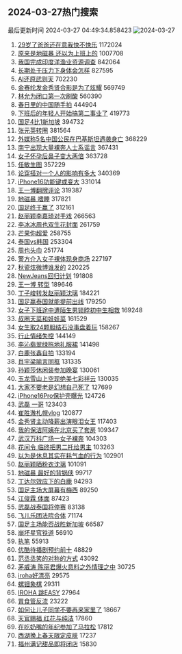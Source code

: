 ## 2024-03-27热门搜索 
最后更新时间 2024-03-27 04:49:34.858423 
![2024-03-27](https://imgs-storage.s3.us-east-005.backblazeb2.com/20240327/2024-03-27.png?versionId=4_z8fbbed132d73df8689c40f13_f11516b45f37d09b7_d20240326_m204934_c005_v0501018_t0058_u01711486174309) 
1. [29岁了爸爸还在意我快不快乐](https://s.weibo.com/weibo?q=%2329%E5%B2%81%E4%BA%86%E7%88%B8%E7%88%B8%E8%BF%98%E5%9C%A8%E6%84%8F%E6%88%91%E5%BF%AB%E4%B8%8D%E5%BF%AB%E4%B9%90%23&t=31&band_rank=1&Refer=top) 1172024
1. [原来是地磁暴 还以为上班上的](https://s.weibo.com/weibo?q=%E5%8E%9F%E6%9D%A5%E6%98%AF%E5%9C%B0%E7%A3%81%E6%9A%B4%20%E8%BF%98%E4%BB%A5%E4%B8%BA%E4%B8%8A%E7%8F%AD%E4%B8%8A%E7%9A%84&t=31&band_rank=2&Refer=top) 1007708
1. [我国完成印度洋渔业资源调查](https://s.weibo.com/weibo?q=%23%E6%88%91%E5%9B%BD%E5%AE%8C%E6%88%90%E5%8D%B0%E5%BA%A6%E6%B4%8B%E6%B8%94%E4%B8%9A%E8%B5%84%E6%BA%90%E8%B0%83%E6%9F%A5%23&t=31&band_rank=3&Refer=top) 842064
1. [长期处于压力下身体会怎样](https://s.weibo.com/weibo?q=%23%E9%95%BF%E6%9C%9F%E5%A4%84%E4%BA%8E%E5%8E%8B%E5%8A%9B%E4%B8%8B%E8%BA%AB%E4%BD%93%E4%BC%9A%E6%80%8E%E6%A0%B7%23&t=31&band_rank=21&Refer=top) 827595
1. [AI还原武则天](https://s.weibo.com/weibo?q=%23AI%E8%BF%98%E5%8E%9F%E6%AD%A6%E5%88%99%E5%A4%A9%23&t=31&band_rank=4&Refer=top) 702230
1. [金赛纶发金秀贤合影是为了炫耀](https://s.weibo.com/weibo?q=%23%E9%87%91%E8%B5%9B%E7%BA%B6%E5%8F%91%E9%87%91%E7%A7%80%E8%B4%A4%E5%90%88%E5%BD%B1%E6%98%AF%E4%B8%BA%E4%BA%86%E7%82%AB%E8%80%80%23&t=31&band_rank=5&Refer=top) 569749
1. [林允为闭口第一次刷酸](https://s.weibo.com/weibo?q=%23%E6%9E%97%E5%85%81%E4%B8%BA%E9%97%AD%E5%8F%A3%E7%AC%AC%E4%B8%80%E6%AC%A1%E5%88%B7%E9%85%B8%23&t=31&band_rank=6&Refer=top) 560390
1. [春日里的中国随手拍](https://s.weibo.com/weibo?q=%23%E6%98%A5%E6%97%A5%E9%87%8C%E7%9A%84%E4%B8%AD%E5%9B%BD%E9%9A%8F%E6%89%8B%E6%8B%8D%23&t=31&band_rank=3&Refer=top) 444904
1. [下班后的年轻人开始搞第二事业了](https://s.weibo.com/weibo?q=%23%E4%B8%8B%E7%8F%AD%E5%90%8E%E7%9A%84%E5%B9%B4%E8%BD%BB%E4%BA%BA%E5%BC%80%E5%A7%8B%E6%90%9E%E7%AC%AC%E4%BA%8C%E4%BA%8B%E4%B8%9A%E4%BA%86%23&t=31&band_rank=7&Refer=top) 419773
1. [国足4比1新加坡](https://s.weibo.com/weibo?q=%23%E5%9B%BD%E8%B6%B34%E6%AF%941%E6%96%B0%E5%8A%A0%E5%9D%A1%23&t=31&band_rank=8&Refer=top) 394732
1. [张元英转圈](https://s.weibo.com/weibo?q=%E5%BC%A0%E5%85%83%E8%8B%B1%E8%BD%AC%E5%9C%88&t=31&band_rank=9&Refer=top) 381564
1. [外媒称5名中国公民在巴基斯坦遇袭身亡](https://s.weibo.com/weibo?q=%23%E5%A4%96%E5%AA%92%E7%A7%B05%E5%90%8D%E4%B8%AD%E5%9B%BD%E5%85%AC%E6%B0%91%E5%9C%A8%E5%B7%B4%E5%9F%BA%E6%96%AF%E5%9D%A6%E9%81%87%E8%A2%AD%E8%BA%AB%E4%BA%A1%23&t=31&band_rank=10&Refer=top) 368229
1. [南宁出现大量裸奔人士系谣言](https://s.weibo.com/weibo?q=%23%E5%8D%97%E5%AE%81%E5%87%BA%E7%8E%B0%E5%A4%A7%E9%87%8F%E8%A3%B8%E5%A5%94%E4%BA%BA%E5%A3%AB%E7%B3%BB%E8%B0%A3%E8%A8%80%23&t=31&band_rank=11&Refer=top) 367431
1. [女子怀孕后鼻子变大两倍](https://s.weibo.com/weibo?q=%23%E5%A5%B3%E5%AD%90%E6%80%80%E5%AD%95%E5%90%8E%E9%BC%BB%E5%AD%90%E5%8F%98%E5%A4%A7%E4%B8%A4%E5%80%8D%23&t=31&band_rank=12&Refer=top) 363728
1. [任敏生图](https://s.weibo.com/weibo?q=%E4%BB%BB%E6%95%8F%E7%94%9F%E5%9B%BE&t=31&band_rank=13&Refer=top) 357229
1. [论穿搭对一个人的影响有多大](https://s.weibo.com/weibo?q=%23%E8%AE%BA%E7%A9%BF%E6%90%AD%E5%AF%B9%E4%B8%80%E4%B8%AA%E4%BA%BA%E7%9A%84%E5%BD%B1%E5%93%8D%E6%9C%89%E5%A4%9A%E5%A4%A7%23&t=31&band_rank=14&Refer=top) 340369
1. [iPhone16功能键或变大](https://s.weibo.com/weibo?q=%23iPhone16%E5%8A%9F%E8%83%BD%E9%94%AE%E6%88%96%E5%8F%98%E5%A4%A7%23&t=31&band_rank=15&Refer=top) 331014
1. [王一博翻牌评论](https://s.weibo.com/weibo?q=%23%E7%8E%8B%E4%B8%80%E5%8D%9A%E7%BF%BB%E7%89%8C%E8%AF%84%E8%AE%BA%23&t=31&band_rank=16&Refer=top) 319387
1. [地磁暴 嗜睡](https://s.weibo.com/weibo?q=%E5%9C%B0%E7%A3%81%E6%9A%B4%20%E5%97%9C%E7%9D%A1&t=31&band_rank=17&Refer=top) 317821
1. [国足终于赢了](https://s.weibo.com/weibo?q=%23%E5%9B%BD%E8%B6%B3%E7%BB%88%E4%BA%8E%E8%B5%A2%E4%BA%86%23&t=31&band_rank=30&Refer=top) 312161
1. [赵丽颖李嘉琦对手戏](https://s.weibo.com/weibo?q=%23%E8%B5%B5%E4%B8%BD%E9%A2%96%E6%9D%8E%E5%98%89%E7%90%A6%E5%AF%B9%E6%89%8B%E6%88%8F%23&t=31&band_rank=18&Refer=top) 266563
1. [李冰冰周也双生花封面](https://s.weibo.com/weibo?q=%23%E6%9D%8E%E5%86%B0%E5%86%B0%E5%91%A8%E4%B9%9F%E5%8F%8C%E7%94%9F%E8%8A%B1%E5%B0%81%E9%9D%A2%23&t=31&band_rank=27&Refer=top) 261759
1. [芒果你超爱](https://s.weibo.com/weibo?q=%E8%8A%92%E6%9E%9C%E4%BD%A0%E8%B6%85%E7%88%B1&t=31&band_rank=19&Refer=top) 258755
1. [泰国vs韩国](https://s.weibo.com/weibo?q=%E6%B3%B0%E5%9B%BDvs%E9%9F%A9%E5%9B%BD&t=31&band_rank=20&Refer=top) 253304
1. [周也头巾](https://s.weibo.com/weibo?q=%23%E5%91%A8%E4%B9%9F%E5%A4%B4%E5%B7%BE%23&t=31&band_rank=22&Refer=top) 251774
1. [警方介入女子裸体现身商场](https://s.weibo.com/weibo?q=%23%E8%AD%A6%E6%96%B9%E4%BB%8B%E5%85%A5%E5%A5%B3%E5%AD%90%E8%A3%B8%E4%BD%93%E7%8E%B0%E8%BA%AB%E5%95%86%E5%9C%BA%23&t=31&band_rank=23&Refer=top) 227197
1. [秋瓷炫微博谁发的](https://s.weibo.com/weibo?q=%23%E7%A7%8B%E7%93%B7%E7%82%AB%E5%BE%AE%E5%8D%9A%E8%B0%81%E5%8F%91%E7%9A%84%23&t=31&band_rank=24&Refer=top) 220225
1. [NewJeans回归计划](https://s.weibo.com/weibo?q=%23NewJeans%E5%9B%9E%E5%BD%92%E8%AE%A1%E5%88%92%23&t=31&band_rank=24&Refer=top) 191808
1. [王一博 转型](https://s.weibo.com/weibo?q=%E7%8E%8B%E4%B8%80%E5%8D%9A%20%E8%BD%AC%E5%9E%8B&t=31&band_rank=25&Refer=top) 189646
1. [丁子峻转发赵丽颖沈璃](https://s.weibo.com/weibo?q=%23%E4%B8%81%E5%AD%90%E5%B3%BB%E8%BD%AC%E5%8F%91%E8%B5%B5%E4%B8%BD%E9%A2%96%E6%B2%88%E7%92%83%23&t=31&band_rank=26&Refer=top) 184221
1. [国足赢泰国就能提前出线](https://s.weibo.com/weibo?q=%23%E5%9B%BD%E8%B6%B3%E8%B5%A2%E6%B3%B0%E5%9B%BD%E5%B0%B1%E8%83%BD%E6%8F%90%E5%89%8D%E5%87%BA%E7%BA%BF%23&t=31&band_rank=28&Refer=top) 179250
1. [女子下班途中遭陌生男锁脖初中生相救](https://s.weibo.com/weibo?q=%23%E5%A5%B3%E5%AD%90%E4%B8%8B%E7%8F%AD%E9%80%94%E4%B8%AD%E9%81%AD%E9%99%8C%E7%94%9F%E7%94%B7%E9%94%81%E8%84%96%E5%88%9D%E4%B8%AD%E7%94%9F%E7%9B%B8%E6%95%91%23&t=31&band_rank=29&Refer=top) 169248
1. [叔圈天菜和娃娃菜](https://s.weibo.com/weibo?q=%23%E5%8F%94%E5%9C%88%E5%A4%A9%E8%8F%9C%E5%92%8C%E5%A8%83%E5%A8%83%E8%8F%9C%23&t=31&band_rank=31&Refer=top) 161529
1. [女生取24颗胆结石没事盘着玩](https://s.weibo.com/weibo?q=%23%E5%A5%B3%E7%94%9F%E5%8F%9624%E9%A2%97%E8%83%86%E7%BB%93%E7%9F%B3%E6%B2%A1%E4%BA%8B%E7%9B%98%E7%9D%80%E7%8E%A9%23&t=31&band_rank=32&Refer=top) 158267
1. [行止情绪失控](https://s.weibo.com/weibo?q=%23%E8%A1%8C%E6%AD%A2%E6%83%85%E7%BB%AA%E5%A4%B1%E6%8E%A7%23&t=31&band_rank=33&Refer=top) 144149
1. [李沁翡翠绿拖地礼服裙](https://s.weibo.com/weibo?q=%23%E6%9D%8E%E6%B2%81%E7%BF%A1%E7%BF%A0%E7%BB%BF%E6%8B%96%E5%9C%B0%E7%A4%BC%E6%9C%8D%E8%A3%99%23&t=31&band_rank=34&Refer=top) 141498
1. [白鹿张鑫自拍](https://s.weibo.com/weibo?q=%23%E7%99%BD%E9%B9%BF%E5%BC%A0%E9%91%AB%E8%87%AA%E6%8B%8D%23&t=31&band_rank=35&Refer=top) 133194
1. [肖宇梁喻言同框](https://s.weibo.com/weibo?q=%23%E8%82%96%E5%AE%87%E6%A2%81%E5%96%BB%E8%A8%80%E5%90%8C%E6%A1%86%23&t=31&band_rank=36&Refer=top) 131335
1. [孙颖莎休闲装参加晚宴](https://s.weibo.com/weibo?q=%23%E5%AD%99%E9%A2%96%E8%8E%8E%E4%BC%91%E9%97%B2%E8%A3%85%E5%8F%82%E5%8A%A0%E6%99%9A%E5%AE%B4%23&t=31&band_rank=39&Refer=top) 130061
1. [玉龙雪山上空现绝美七彩祥云](https://s.weibo.com/weibo?q=%23%E7%8E%89%E9%BE%99%E9%9B%AA%E5%B1%B1%E4%B8%8A%E7%A9%BA%E7%8E%B0%E7%BB%9D%E7%BE%8E%E4%B8%83%E5%BD%A9%E7%A5%A5%E4%BA%91%23&t=31&band_rank=30&Refer=top) 130035
1. [大家不要老是幻想自己死了](https://s.weibo.com/weibo?q=%23%E5%A4%A7%E5%AE%B6%E4%B8%8D%E8%A6%81%E8%80%81%E6%98%AF%E5%B9%BB%E6%83%B3%E8%87%AA%E5%B7%B1%E6%AD%BB%E4%BA%86%23&t=31&band_rank=37&Refer=top) 127699
1. [iPhone16Pro保护壳曝光](https://s.weibo.com/weibo?q=%23iPhone16Pro%E4%BF%9D%E6%8A%A4%E5%A3%B3%E6%9B%9D%E5%85%89%23&t=31&band_rank=38&Refer=top) 124726
1. [武磊 一哥](https://s.weibo.com/weibo?q=%E6%AD%A6%E7%A3%8A%20%E4%B8%80%E5%93%A5&t=31&band_rank=40&Refer=top) 123403
1. [崔胜澈札幌vlog](https://s.weibo.com/weibo?q=%23%E5%B4%94%E8%83%9C%E6%BE%88%E6%9C%AD%E5%B9%8Cvlog%23&t=31&band_rank=27&Refer=top) 120877
1. [金秀贤主动降薪出演眼泪女王](https://s.weibo.com/weibo?q=%23%E9%87%91%E7%A7%80%E8%B4%A4%E4%B8%BB%E5%8A%A8%E9%99%8D%E8%96%AA%E5%87%BA%E6%BC%94%E7%9C%BC%E6%B3%AA%E5%A5%B3%E7%8E%8B%23&t=31&band_rank=41&Refer=top) 117403
1. [我的保洁阿姨在北京买了套房](https://s.weibo.com/weibo?q=%23%E6%88%91%E7%9A%84%E4%BF%9D%E6%B4%81%E9%98%BF%E5%A7%A8%E5%9C%A8%E5%8C%97%E4%BA%AC%E4%B9%B0%E4%BA%86%E5%A5%97%E6%88%BF%23&t=31&band_rank=42&Refer=top) 109347
1. [武汉万科广场一女子裸奔](https://s.weibo.com/weibo?q=%23%E6%AD%A6%E6%B1%89%E4%B8%87%E7%A7%91%E5%B9%BF%E5%9C%BA%E4%B8%80%E5%A5%B3%E5%AD%90%E8%A3%B8%E5%A5%94%23&t=31&band_rank=43&Refer=top) 104303
1. [花间令 临终把男二托给男主](https://s.weibo.com/weibo?q=%E8%8A%B1%E9%97%B4%E4%BB%A4%20%E4%B8%B4%E7%BB%88%E6%8A%8A%E7%94%B7%E4%BA%8C%E6%89%98%E7%BB%99%E7%94%B7%E4%B8%BB&t=31&band_rank=44&Refer=top) 103263
1. [以为是休息其实在耗气血的行为](https://s.weibo.com/weibo?q=%23%E4%BB%A5%E4%B8%BA%E6%98%AF%E4%BC%91%E6%81%AF%E5%85%B6%E5%AE%9E%E5%9C%A8%E8%80%97%E6%B0%94%E8%A1%80%E7%9A%84%E8%A1%8C%E4%B8%BA%23&t=31&band_rank=45&Refer=top) 102901
1. [赵丽颖晒粉衣沈璃](https://s.weibo.com/weibo?q=%23%E8%B5%B5%E4%B8%BD%E9%A2%96%E6%99%92%E7%B2%89%E8%A1%A3%E6%B2%88%E7%92%83%23&t=31&band_rank=46&Refer=top) 101091
1. [地磁暴 最好的背锅侠](https://s.weibo.com/weibo?q=%E5%9C%B0%E7%A3%81%E6%9A%B4%20%E6%9C%80%E5%A5%BD%E7%9A%84%E8%83%8C%E9%94%85%E4%BE%A0&t=31&band_rank=50&Refer=top) 99717
1. [丁达尔效应下的白鹿](https://s.weibo.com/weibo?q=%23%E4%B8%81%E8%BE%BE%E5%B0%94%E6%95%88%E5%BA%94%E4%B8%8B%E7%9A%84%E7%99%BD%E9%B9%BF%23&t=31&band_rank=47&Refer=top) 94293
1. [国足主场大屏幕有梅西](https://s.weibo.com/weibo?q=%23%E5%9B%BD%E8%B6%B3%E4%B8%BB%E5%9C%BA%E5%A4%A7%E5%B1%8F%E5%B9%95%E6%9C%89%E6%A2%85%E8%A5%BF%23&t=31&band_rank=48&Refer=top) 89250
1. [江俊霖 体面](https://s.weibo.com/weibo?q=%E6%B1%9F%E4%BF%8A%E9%9C%96%20%E4%BD%93%E9%9D%A2&t=31&band_rank=49&Refer=top) 87423
1. [武磊战泰国将停赛](https://s.weibo.com/weibo?q=%23%E6%AD%A6%E7%A3%8A%E6%88%98%E6%B3%B0%E5%9B%BD%E5%B0%86%E5%81%9C%E8%B5%9B%23&t=31&band_rank=50&Refer=top) 83138
1. [飞儿乐团法院合体](https://s.weibo.com/weibo?q=%23%E9%A3%9E%E5%84%BF%E4%B9%90%E5%9B%A2%E6%B3%95%E9%99%A2%E5%90%88%E4%BD%93%23&t=31&band_rank=50&Refer=top) 71174
1. [国足主场能否战胜新加坡](https://s.weibo.com/weibo?q=%23%E5%9B%BD%E8%B6%B3%E4%B8%BB%E5%9C%BA%E8%83%BD%E5%90%A6%E6%88%98%E8%83%9C%E6%96%B0%E5%8A%A0%E5%9D%A1%23&t=31&band_rank=46&Refer=top) 66587
1. [崩坏星穹铁道](https://s.weibo.com/weibo?q=%23%E5%B4%A9%E5%9D%8F%E6%98%9F%E7%A9%B9%E9%93%81%E9%81%93%23&t=31&band_rank=37&Refer=top) 56910
1. [执笔](https://s.weibo.com/weibo?q=%E6%89%A7%E7%AC%94&t=31&band_rank=45&Refer=top) 55913
1. [优酷待播剧预约前十](https://s.weibo.com/weibo?q=%23%E4%BC%98%E9%85%B7%E5%BE%85%E6%92%AD%E5%89%A7%E9%A2%84%E7%BA%A6%E5%89%8D%E5%8D%81%23&t=31&band_rank=22&Refer=top) 48829
1. [范丞丞笑的对称的方式](https://s.weibo.com/weibo?q=%23%E8%8C%83%E4%B8%9E%E4%B8%9E%E7%AC%91%E7%9A%84%E5%AF%B9%E7%A7%B0%E7%9A%84%E6%96%B9%E5%BC%8F%23&t=31&band_rank=26&Refer=top) 43092
1. [茅威涛 陈丽君爆火意料之外情理之中](https://s.weibo.com/weibo?q=%E8%8C%85%E5%A8%81%E6%B6%9B%20%E9%99%88%E4%B8%BD%E5%90%9B%E7%88%86%E7%81%AB%E6%84%8F%E6%96%99%E4%B9%8B%E5%A4%96%E6%83%85%E7%90%86%E4%B9%8B%E4%B8%AD&t=31&band_rank=41&Refer=top) 30725
1. [iroha好漂亮](https://s.weibo.com/weibo?q=iroha%E5%A5%BD%E6%BC%82%E4%BA%AE&t=31&band_rank=41&Refer=top) 29575
1. [螺钿象棋](https://s.weibo.com/weibo?q=%E8%9E%BA%E9%92%BF%E8%B1%A1%E6%A3%8B&t=31&band_rank=50&Refer=top) 29311
1. [IROHA 跳EASY](https://s.weibo.com/weibo?q=IROHA%20%E8%B7%B3EASY&t=31&band_rank=44&Refer=top) 27964
1. [胃食管反流](https://s.weibo.com/weibo?q=%E8%83%83%E9%A3%9F%E7%AE%A1%E5%8F%8D%E6%B5%81&t=31&band_rank=50&Refer=top) 23222
1. [如何让儿子同学不要再来家里了](https://s.weibo.com/weibo?q=%E5%A6%82%E4%BD%95%E8%AE%A9%E5%84%BF%E5%AD%90%E5%90%8C%E5%AD%A6%E4%B8%8D%E8%A6%81%E5%86%8D%E6%9D%A5%E5%AE%B6%E9%87%8C%E4%BA%86&t=31&band_rank=47&Refer=top) 18667
1. [天官赐福 红花与纯洁](https://s.weibo.com/weibo?q=%E5%A4%A9%E5%AE%98%E8%B5%90%E7%A6%8F%20%E7%BA%A2%E8%8A%B1%E4%B8%8E%E7%BA%AF%E6%B4%81&t=31&band_rank=48&Refer=top) 17860
1. [在吃奶嘴的年纪参加了马拉松](https://s.weibo.com/weibo?q=%23%E5%9C%A8%E5%90%83%E5%A5%B6%E5%98%B4%E7%9A%84%E5%B9%B4%E7%BA%AA%E5%8F%82%E5%8A%A0%E4%BA%86%E9%A9%AC%E6%8B%89%E6%9D%BE%23&t=31&band_rank=45&Refer=top) 17812
1. [西湖换上春天限定皮肤](https://s.weibo.com/weibo?q=%23%E8%A5%BF%E6%B9%96%E6%8D%A2%E4%B8%8A%E6%98%A5%E5%A4%A9%E9%99%90%E5%AE%9A%E7%9A%AE%E8%82%A4%23&t=31&band_rank=50&Refer=top) 17237
1. [福州满记甜品即将闭店](https://s.weibo.com/weibo?q=%23%E7%A6%8F%E5%B7%9E%E6%BB%A1%E8%AE%B0%E7%94%9C%E5%93%81%E5%8D%B3%E5%B0%86%E9%97%AD%E5%BA%97%23&t=31&band_rank=48&Refer=top) 15830
